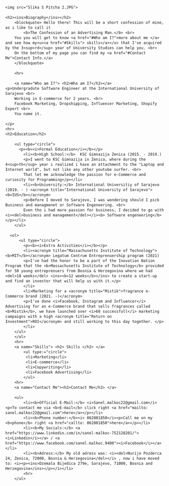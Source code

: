 <html lang="en"></html>
<html>
    <head>
        <meta charset="utf-8">
        <title>Sanel Malkoc CV/Resume</title>
        <!--
        Name: Sanel Malkoc
        Course: CS 412 - Web aplication Development (1) and (2)
        Assignment: Lab 1.2
        Due Date 22/10/2021
        Pourpose: DEMO for basics of HTML
    -->
    </head>
<body>

    <img src="Slika S Pitcha 2.JPG">

    <h2><ins>Biography</ins></h2>
        <blockquote> Hello there! This will be a short confession of mine, as i like to call it 
            <b>The Confession of an Advertising Man.</b> <br>
        You you will get to know <a href="#Who am I?">more about me </a> and see how my<u><a href="#Skills"> skills</a></u> that I've acquired by the 3<sup>rd</sup> year of University Studies can help you. <br>
        On the bottom of my page you can find my <a href="#Contact Me">Contact Info.</a>
        </blockquote>

        <hr>

        <a name="Who am I?"> <h2>Who am I?</h2></a>
    <p>Undergradute Software Engineer at the International University of Sarajevo <br>
        Working in E-commerce for 2 years. <br>
        Facebook Marketing, Dropshipping, Influencer Marketing, Shopify Expert <br>
        You name it.

    </p>
    <hr>
    <h2>Education</h2>
    
        <ul type="circle">
          <p><b><i>Formal Education</i></b></p>  
            <li><b>High School:</b>  KSC Gimnazija Zenica (2015. - 2019.)
            <p>I went to KSC Gimnazija in Zenica, where during the 4<sup>th</sup> year i realized i have an attachment to the "Laptop and Internet world", but not like any other youtube surfer. <br>
            That let me acknowledge the passion for e-Commerce and curiosity for Programming</p></li>
            <li><b>University:</b> International Universitiy of Sarajevo (2019. - ) <acronym title="International University of Sarajevo"><b>IUS</b></acronym>
            <p>Before I moved to Sarajevo, I was wondering should I pick Business and managmenet or Software Engeneering. <br>
            Even tho i had more passion for business, I decided to go with <i><del>business and management</del></i><b> Software engeneering</b> </p></li>
        </ul>
        
      <ol> 
          <ul type="circle">
            <p><b><i>Extra Activities</i></b></p>
            <li><acronym title="Massachusetts Institute of Technology"><b>MIT</b></acronym> Legatum Centrum Entreprenuership program (2021) 
            <p>I've had the honor to be a part of the Inovation Nation Program that the <b>Massachusetts Institute of Technology</b> provided for 50 young entreprenuers from Bosnia & Herzegovina where we had <del>18 weeks</del> <ins><b>12 weeks</b></ins> to create a start-up and find an investor that will help us with it.</p>
            </li>
            <li>Marketing for a <acronym title="Mistik">fragrance e-Commerce brand (2021. -)</acronym>
            <p>I've done <i>Facebook, Instagram and Influencer</i> Advertising for an e-Commerce brand that sells fragrances called <b>Mistik</b>, we have launched over <i>60 successfull</i> marketing campaigns with a high <acronym title="Return on Investment">ROI</acronym> and still working to this day together. </p>
            </li>
        </ul>
        </ol>
        <hr>
        <a name="Skills"> <h2> Skills </h2> </a>
            <ul type:="circle">
             <li>Marketing</li>
             <li>E-commerce</li>
             <li>Copywriting</li>
             <li>Facebook Advertising</li>
            </ul>
        <hr>
        <a name="Contact Me"><h2>Contact Me</h2> </a>
        
        <ul>
            <li><b>Official E-Mail:</b> <i>Sanel.malkoc22@gmail.com</i><p>To contact me via <b>E-mail</b> click right <a href="mailto: sanel.malkoc22@gmail.com">here</a></p></li>
            <li><b>Phone number:</b><i> 062801850</i><p>Call me on my <b>phone</b> right <a href="callto: 062801850">here</a></p></li>
            <li><b>My Socials:</b> <a href="https://www.linkedin.com/in/sanel-malkoc-752128201/"><i>Linkedin</i></a> / <a href="https://www.facebook.com/sanel.malkoc.9400"><i>Facebook</i></a></li>
            <li><b>Adress:</b> My old adress was: <i><del>Nurije Pozderca 24, Zenica, 72000, Bosnia & Herzegovina</del></i> , now i have moved to: <i><p><ins>Dzemala Bijedica 279e, Sarajevo, 71000, Bosnia and Herzegovina</ins></p></i></li>
            <hr>
        </ul>

 </body>
</html>
